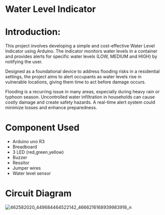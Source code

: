 # Water Level Indicator
# Introduction:
This project involves developing a simple and cost-effective Water Level Indicator using Arduino. The indicator monitors water levels in a container and provides alerts for specific water levels (LOW, MEDIUM and HIGH) by notifying the user.

Designed as a foundational device to address flooding risks in a residential settings, the project aims to alert occupants as water levels rise in vulnerable locations, giving them time to act before damage occurs.

Flooding is a recurring issue in many areas, especially during heavy rain or typhoon season. Uncontrolled water infiltration in households can cause costly damage and create safety hazards. A real-time alert system could minimize losses and enhance preparedness.

# Component Used
* Arduino uno R3
* Breadboard
* 3 LED (red,green,yellow)
* Buzzer
* Ressitor
* Jumper wires
* Water level sensor

# Circuit Diagram
![462582020_449684464522142_4666216168939983918_n](https://github.com/user-attachments/assets/a7ccf045-6ac7-4d98-804c-770d822ddebd)
